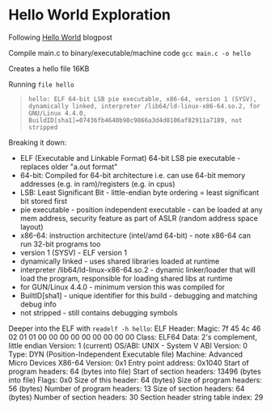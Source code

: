 # Hello World Exploration

Following [Hello World](https://thecoder08.github.io/hello-world.html) blogpost

Compile main.c to binary/executable/machine code
`gcc main.c -o hello`

Creates a hello file 16KB

Running `file hello`
> `hello: ELF 64-bit LSB pie executable, x86-64, version 1 (SYSV), dynamically linked, interpreter /lib64/ld-linux-x86-64.so.2, for GNU/Linux 4.4.0, BuildID[sha1]=07436fb4640b98c9866a3d4d0106af82911a7189, not stripped`

Breaking it down:
- ELF (Executable and Linkable Format) 64-bit LSB pie executable - replaces older "a.out format"
- 64-bit: Compiled for 64-bit architecture i.e. can use 64-bit memory addresses (e.g. in ram)/registers (e.g. in cpus)
- LSB: Least Significant Bit - little-endian byte ordering = least significant bit stored first
- pie executable - position independent executable - can be loaded at any mem address, security feature as part of ASLR (random address space layout)
- x86-64: instruction architecture (intel/amd 64-bit) - note x86-64 can run 32-bit programs too
- version 1 (SYSV) - ELF version 1
- dynamically linked - uses shared libraries loaded at runtime
- interpreter /lib64/ld-linux-x86-64.so.2 - dynamic linker/loader that will load the program, responsible for loading shared libs at runtime
- for GUN/Linux 4.4.0 - minimum version this was compiled for
- BuiltID[sha1] - unique identifier for this build - debugging and matching debug info
- not stripped - still contains debugging symbols

Deeper into the ELF with `readelf -h hello`:
ELF Header:
  Magic:   7f 45 4c 46 02 01 01 00 00 00 00 00 00 00 00 00
  Class:                             ELF64
  Data:                              2's complement, little endian
  Version:                           1 (current)
  OS/ABI:                            UNIX - System V
  ABI Version:                       0
  Type:                              DYN (Position-Independent Executable file)
  Machine:                           Advanced Micro Devices X86-64
  Version:                           0x1
  Entry point address:               0x1040
  Start of program headers:          64 (bytes into file)
  Start of section headers:          13496 (bytes into file)
  Flags:                             0x0
  Size of this header:               64 (bytes)
  Size of program headers:           56 (bytes)
  Number of program headers:         13
  Size of section headers:           64 (bytes)
  Number of section headers:         30
  Section header string table index: 29
